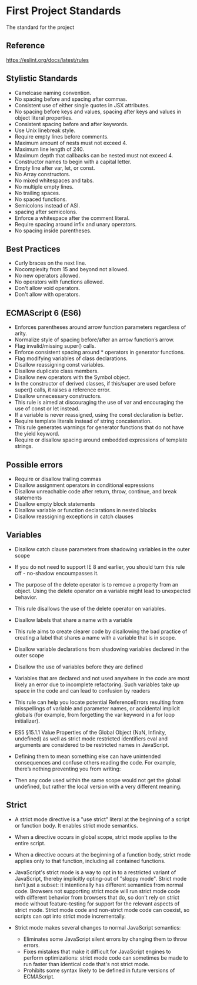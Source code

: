 # First Project Standards
The standard for the project

## Reference
https://eslint.org/docs/latest/rules

## Stylistic Standards  
* Camelcase naming convention.  
* No spacing before and spacing after commas.  
* Consistent use of either single quotes in JSX attributes.  
* No spacing before keys and values, spacing after  keys and values in object literal properties.  
* Consistent spacing before and after keywords.  
* Use Unix linebreak style.  
* Require empty lines before comments.  
* Maximum amount of nests must not exceed 4.  
* Maximum line length of 240.  
* Maximum depth that callbacks can be nested must not exceed 4.  
* Constructor names to begin with a capital letter.  
* Empty line after var, let, or const.  
* No Array constructors.  
* No mixed whitespaces and tabs.  
* No multiple empty lines.  
* No trailing spaces.  
* No spaced functions.  
* Semicolons instead of ASI.  
* spacing after semicolons.  
* Enforce a whitespace after the comment literal.  
* Require spacing around infix and unary operators.  
* No spacing inside parentheses. 


## Best Practices  
* Curly braces on the next line.  
* Nocomplexity from 15 and beyond not allowed.  
* No new operators allowed.  
* No operators with functions allowed.  
* Don't allow void operators.  
* Don't allow with operators.  

## ECMAScript 6 (ES6)
* Enforces parentheses around arrow function parameters regardless of arity.  
* Normalize style of spacing before/after an arrow function’s arrow.  
* Flag invalid/missing super() calls.  
* Enforce consistent spacing around * operators in generator functions.  
* Flag modifying variables of class declarations.  
* Disallow reassigning const variables.  
* Disallow duplicate class members.  
* Disallow new operators with the Symbol object.  
* In the constructor of derived classes, if this/super are used before super() calls, it raises a reference error.  
* Disallow unnecessary constructors.  
* This rule is aimed at discouraging the use of var and encouraging the use of const or let instead.  
* If a variable is never reassigned, using the const declaration is better.  
* Require template literals instead of string concatenation.  
* This rule generates warnings for generator functions that do not have the yield keyword.  
* Require or disallow spacing around embedded expressions of template strings.  

## Possible errors  
* Require or disallow trailing commas  
* Disallow assignment operators in conditional expressions  
* Disallow unreachable code after return, throw, continue, and break statements
* Disallow empty block statements  
* Disallow variable or function declarations in nested blocks  
* Disallow reassigning exceptions in catch clauses  

## Variables
* Disallow catch clause parameters from shadowing variables in the outer scope  
* If you do not need to support IE 8 and earlier, you should turn this rule off - no-shadow encoumpasses it.  

* The purpose of the delete operator is to remove a property from an object. Using the delete operator on a variable might lead to unexpected behavior.  
* This rule disallows the use of the delete operator on variables.  

* Disallow labels that share a name with a variable  
* This rule aims to create clearer code by disallowing the bad practice of creating a label that shares a name with a variable that is in scope.  

* Disallow variable declarations from shadowing variables declared in the outer scope  

* Disallow the use of variables before they are defined  
* Variables that are declared and not used anywhere in the code are most likely an error due to incomplete refactoring. Such variables take up space in the code and can lead to confusion by readers  

* This rule can help you locate potential ReferenceErrors resulting from misspellings of variable and parameter names, or accidental implicit globals (for example, from forgetting the var keyword in a for loop initializer).  

* ES5 §15.1.1 Value Properties of the Global Object (NaN, Infinity, undefined) as well as strict mode restricted identifiers eval and arguments are considered to be restricted names in JavaScript.   
* Defining them to mean something else can have unintended consequences and confuse others reading the code. For example, there’s nothing preventing you from writing:  
* Then any code used within the same scope would not get the global undefined, but rather the local version with a very different meaning.  

## Strict
* A strict mode directive is a "use strict" literal at the beginning of a script or function body. It enables strict mode semantics.  
* When a directive occurs in global scope, strict mode applies to the entire script.  
* When a directive occurs at the beginning of a function body, strict mode applies only to that function, including all contained functions.  

* JavaScript's strict mode is a way to opt in to a restricted variant of JavaScript, thereby implicitly opting-out of "sloppy mode". Strict mode isn't just a subset: it intentionally has different semantics from normal code. Browsers not supporting strict mode will run strict mode code with different behavior from browsers that do, so don't rely on strict mode without feature-testing for support for the relevant aspects of strict mode. Strict mode code and non-strict mode code can coexist, so scripts can opt into strict mode incrementally.

* Strict mode makes several changes to normal JavaScript semantics:

  * Eliminates some JavaScript silent errors by changing them to throw errors.  
  * Fixes mistakes that make it difficult for JavaScript engines to perform optimizations: strict mode code can sometimes be made to run faster than identical code that's not strict mode.  
  * Prohibits some syntax likely to be defined in future versions of ECMAScript.  
